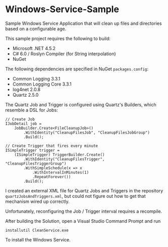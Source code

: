 # Windows-Service-Sample

Sample Windows Service Application that will clean up files and directories based on a configurable age.

This sample project requires the following to build:

* Microsoft .NET 4.5.2
* C# 6.0 / Roslyn Compiler (for String interpolation)
* NuGet

The following dependencies are specified in NuGet `packages.config`:

* Common Logging 3.3.1 
* Common Logging Core 3.3.1 
* log4net 2.0.8
* Quartz 2.5.0

The Quartz Job and Trigger is configured using Quartz's Builders, which resemble a DSL for Jobs:

    // Create Job
    IJobDetail job =
        JobBuilder.Create<FileCleanupJob>()
            .WithIdentity("CleanupFilesJob", "CleanupFilesJobGroup")
            .Build();

    // Create Trigger that fires every minute
    ISimpleTrigger trigger =
        (ISimpleTrigger) TriggerBuilder.Create()
            .WithIdentity("CleanupFilesTrigger", "CleanupFilesTriggerGroup")
            .WithSimpleSchedule(x => x
                .WithIntervalInMinutes(1)
                .RepeatForever())
            .Build();

I created an external XML file for Quartz Jobs and Triggers in the repository `quartzJobsAndTriggers.xml`, but could not figure out how to get that mechanism wired up correctly.

Unfortunately, reconfiguring the Job / Trigger interval requires a recompile.

After building the Solution, open a Visual Studio Command Prompt and run

    installutil CleanService.exe  

To install the Windows Service. 
